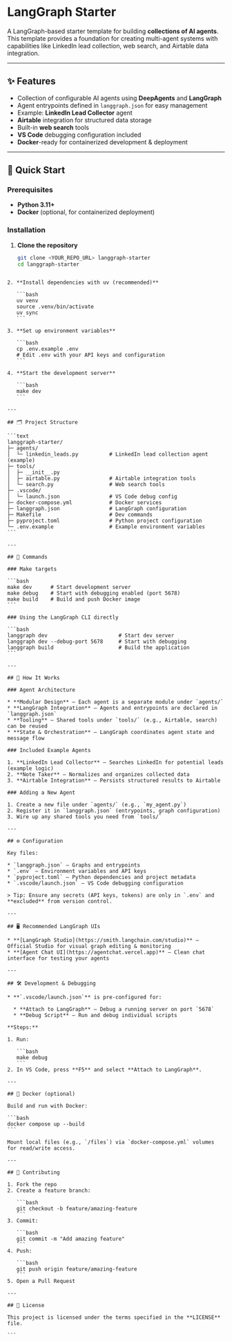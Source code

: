 # LangGraph Starter

A LangGraph-based starter template for building **collections of AI agents**. This template provides a foundation for creating multi-agent systems with capabilities like LinkedIn lead collection, web search, and Airtable data integration.

---

## ✨ Features

- Collection of configurable AI agents using **DeepAgents** and **LangGraph**
- Agent entrypoints defined in `langgraph.json` for easy management
- Example: **LinkedIn Lead Collector** agent
- **Airtable** integration for structured data storage
- Built-in **web search** tools
- **VS Code** debugging configuration included
- **Docker**-ready for containerized development & deployment

---

## 🚀 Quick Start

### Prerequisites
- **Python 3.11+**
- **Docker** (optional, for containerized deployment)

### Installation

1. **Clone the repository**
   ```bash
   git clone <YOUR_REPO_URL> langgraph-starter
   cd langgraph-starter
````

2. **Install dependencies with uv (recommended)**

   ```bash
   uv venv
   source .venv/bin/activate
   uv sync
   ```

3. **Set up environment variables**

   ```bash
   cp .env.example .env
   # Edit .env with your API keys and configuration
   ```

4. **Start the development server**

   ```bash
   make dev
   ```

---

## 🗂️ Project Structure

```text
langgraph-starter/
├─ agents/
│  └─ linkedin_leads.py          # LinkedIn lead collection agent (example)
├─ tools/
│  ├─ __init__.py
│  ├─ airtable.py                # Airtable integration tools
│  └─ search.py                  # Web search tools
├─ .vscode/
│  └─ launch.json                # VS Code debug config
├─ docker-compose.yml            # Docker services
├─ langgraph.json                # LangGraph configuration
├─ Makefile                      # Dev commands
├─ pyproject.toml                # Python project configuration
└─ .env.example                  # Example environment variables
```

---

## 🧰 Commands

### Make targets

```bash
make dev      # Start development server
make debug    # Start with debugging enabled (port 5678)
make build    # Build and push Docker image
```

### Using the LangGraph CLI directly

```bash
langgraph dev                       # Start dev server
langgraph dev --debug-port 5678     # Start with debugging
langgraph build                     # Build the application
```

---

## 🧠 How It Works

### Agent Architecture

* **Modular Design** — Each agent is a separate module under `agents/`
* **LangGraph Integration** — Agents and entrypoints are declared in `langgraph.json`
* **Tooling** — Shared tools under `tools/` (e.g., Airtable, search) can be reused
* **State & Orchestration** — LangGraph coordinates agent state and message flow

### Included Example Agents

1. **LinkedIn Lead Collector** — Searches LinkedIn for potential leads (example logic)
2. **Note Taker** — Normalizes and organizes collected data
3. **Airtable Integration** — Persists structured results to Airtable

### Adding a New Agent

1. Create a new file under `agents/` (e.g., `my_agent.py`)
2. Register it in `langgraph.json` (entrypoints, graph configuration)
3. Wire up any shared tools you need from `tools/`

---

## ⚙️ Configuration

Key files:

* `langgraph.json` — Graphs and entrypoints
* `.env` — Environment variables and API keys
* `pyproject.toml` — Python dependencies and project metadata
* `.vscode/launch.json` — VS Code debugging configuration

> Tip: Ensure any secrets (API keys, tokens) are only in `.env` and **excluded** from version control.

---

## 🖥️ Recommended LangGraph UIs

* **[LangGraph Studio](https://smith.langchain.com/studio)** — Official Studio for visual graph editing & monitoring
* **[Agent Chat UI](https://agentchat.vercel.app)** — Clean chat interface for testing your agents

---

## 🛠️ Development & Debugging

* **`.vscode/launch.json`** is pre-configured for:

  * **Attach to LangGraph** — Debug a running server on port `5678`
  * **Debug Script** — Run and debug individual scripts

**Steps:**

1. Run:

   ```bash
   make debug
   ```
2. In VS Code, press **F5** and select **Attach to LangGraph**.

---

## 🐳 Docker (optional)

Build and run with Docker:

```bash
docker compose up --build
```

Mount local files (e.g., `/files`) via `docker-compose.yml` volumes for read/write access.

---

## 🤝 Contributing

1. Fork the repo
2. Create a feature branch:

   ```bash
   git checkout -b feature/amazing-feature
   ```
3. Commit:

   ```bash
   git commit -m "Add amazing feature"
   ```
4. Push:

   ```bash
   git push origin feature/amazing-feature
   ```
5. Open a Pull Request

---

## 📄 License

This project is licensed under the terms specified in the **LICENSE** file.

```